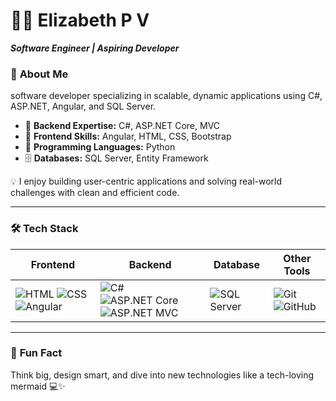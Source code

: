# 👩‍💻 **Elizabeth P V**  
**_Software Engineer | Aspiring Developer_**  


### 🌟 **About Me**  
software developer specializing in scalable, dynamic applications using C#, ASP.NET, Angular, and SQL Server.

- 🔧 **Backend Expertise:** C#, ASP.NET Core, MVC  
- 🎨 **Frontend Skills:** Angular, HTML, CSS, Bootstrap  
- 🐍 **Programming Languages:** Python  
- 🗄️ **Databases:** SQL Server, Entity Framework  

💡 I enjoy building user-centric applications and solving real-world challenges with clean and efficient code.

---

### 🛠️ **Tech Stack**

| **Frontend**     | **Backend**         | **Database**      | **Other Tools**    |
|-------------------|---------------------|-------------------|--------------------|
| ![HTML](https://img.shields.io/badge/HTML-%23E34F26.svg?style=flat-square&logo=html5&logoColor=white) ![CSS](https://img.shields.io/badge/CSS-%231572B6.svg?style=flat-square&logo=css3&logoColor=white) ![Angular](https://img.shields.io/badge/Angular-%23DD0031.svg?style=flat-square&logo=angular&logoColor=white) | ![C#](https://img.shields.io/badge/CSharp-%23239120.svg?style=flat-square&logo=csharp&logoColor=white) ![ASP.NET Core](https://img.shields.io/badge/ASP.NET_Core-%230081CB.svg?style=flat-square&logo=dotnet&logoColor=white) ![ASP.NET MVC](https://img.shields.io/badge/ASP.NET_MVC-%23239120.svg?style=flat-square&logo=dotnet&logoColor=white)| ![SQL Server](https://img.shields.io/badge/SQL_Server-%23CC2927.svg?style=flat-square&logo=microsoftsqlserver&logoColor=white) | ![Git](https://img.shields.io/badge/Git-%23F05033.svg?style=flat-square&logo=git&logoColor=white) ![GitHub](https://img.shields.io/badge/GitHub-%2312100E.svg?style=flat-square&logo=github&logoColor=white) |

---

### 🎨 **Fun Fact**  
Think big, design smart, and dive into new technologies like a tech-loving mermaid 💻✨

